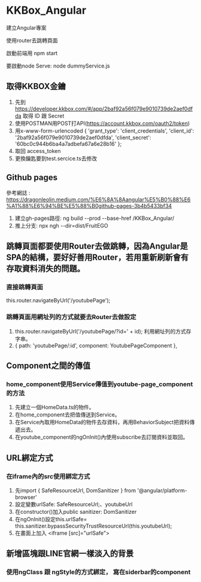 # KKBox_Angular

建立Angular專案

使用router去跳轉頁面

啟動前端用 npm start

要啟動node Serve: node dummyService.js


## 取得KKBOX金鑰
1. 先到 https://developer.kkbox.com/#/app/2baf92a56f079e9010739de2aef0dfda 取得 ID 跟 Secret
2. 使用POSTMAN用POST打API(https://account.kkbox.com/oauth2/token) 
3. 用x-www-form-urlencoded
{
  'grant_type': 'client_credentials',
  'client_id': '2baf92a56f079e9010739de2aef0dfda',
  'client_secret': '60bc0c944b6ba4a7adbefa67a6e28b16'
};
4. 取回 access_token
5. 更換鑰匙要到test.sercice.ts去修改

## Github pages
參考網誌 : https://dragonleolin.medium.com/%E6%8A%8Aangular%E5%B0%88%E6%A1%88%E6%94%BE%E5%88%B0github-pages-3b4b5433bf34


1. 建立gh-pages路徑: ng build --prod --base-href /KKBox_Angular/
2. 推上分支: npx ngh --dir=dist/FruitEGO

## 跳轉頁面都要使用Router去做跳轉，因為Angular是SPA的結構，要好好善用Router，若用重新刷新會有存取資料消失的問題。

### 直接跳轉頁面
this.router.navigateByUrl('/youtubePage');
### 跳轉頁面用網址列的方式就要去Router去做設定
1. this.router.navigateByUrl('/youtubePage/?id=' + id); 利用網址列的方式存字串。
2.  { path: 'youtubePage/:id', component: YoutubePageComponent },

## Component之間的傳值

### home_component使用Service傳值到youtube-page_component的方法
1. 先建立一個HomeData.ts的物件。
2. 在home_component去把值傳送到Service。
3. 在Service內取用HomeData的物件去存資料，再用BehaviorSubject把資料傳遞出去。
4. 在youtube_component的ngOnInit()內使用subscribe去訂閱資料並取回。

## URL綁定方式

### 在iframe內的src使用綁定方式
1. 先import { SafeResourceUrl, DomSanitizer } from '@angular/platform-browser'
2. 設定變數urlSafe: SafeResourceUrl;、youtubeUrl
3. 在constructor()加入public sanitizer: DomSanitizer
4. 在ngOnInit()設定this.urlSafe= this.sanitizer.bypassSecurityTrustResourceUrl(this.youtubeUrl);
5. 在畫面上加入 <iframe [src]="urlSafe"></iframe>

## 新增區塊跟LINE官網一樣淡入的背景

### 使用ngClass 跟 ngStyle的方式綁定， 寫在siderbar的component


